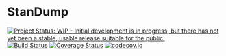 # StanDump
[![Project Status: WIP - Initial development is in progress, but there has not yet been a stable, usable release suitable for the public.](http://www.repostatus.org/badges/latest/wip.svg)](http://www.repostatus.org/#wip)
[![Build Status](https://travis-ci.org/tpapp/StanDump.jl.svg?branch=master)](https://travis-ci.org/tpapp/StanDump.jl)
[![Coverage Status](https://coveralls.io/repos/tpapp/StanDump.jl/badge.svg?branch=master&service=github)](https://coveralls.io/github/tpapp/StanDump.jl?branch=master)
[![codecov.io](http://codecov.io/github/tpapp/StanDump.jl/coverage.svg?branch=master)](http://codecov.io/github/tpapp/StanDump.jl?branch=master)
